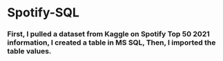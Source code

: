# Spotify-SQL
### First, I pulled a dataset from Kaggle on Spotify Top 50 2021 information, I created a table in MS SQL, Then, I imported the table values.

